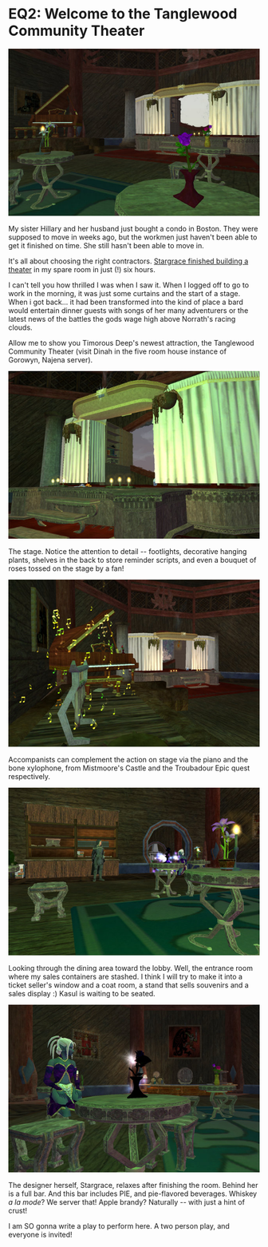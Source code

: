 # EQ2: Welcome to the Tanglewood Community Theater

![](../uploads/2008/08/everquest2-2008-08-29-18-50-09-92.jpg "everquest2-2008-08-29-18-50-09-92")

My sister Hillary and her husband just bought a condo in Boston. They were supposed to move in weeks ago, but the workmen just haven't been able to get it finished on time. She still hasn't been able to move in.

It's all about choosing the right contractors. [Stargrace finished building a theater](http://mmoquests.com/2008/08/29/goudias-ratonga-hovel/) in my spare room in just (!) six hours.

I can't tell you how thrilled I was when I saw it. When I logged off to go to work in the morning, it was just some curtains and the start of a stage. When i got back... it had been transformed into the kind of place a bard would entertain dinner guests with songs of her many adventurers or the latest news of the battles the gods wage high above Norrath's racing clouds.

Allow me to show you Timorous Deep's newest attraction, the Tanglewood Community Theater (visit Dinah in the five room house instance of Gorowyn, Najena server).

![](../uploads/2008/08/everquest2-2008-08-29-21-45-15-68.jpg "everquest2-2008-08-29-21-45-15-68")

The stage. Notice the attention to detail -- footlights, decorative hanging plants, shelves in the back to store reminder scripts, and even a bouquet of roses tossed on the stage by a fan!

![](../uploads/2008/08/everquest2-2008-08-29-21-45-48-60.jpg "everquest2-2008-08-29-21-45-48-60")

Accompanists can complement the action on stage via the piano and the bone xylophone, from Mistmoore's Castle and the Troubadour Epic quest respectively.

![](../uploads/2008/08/everquest2-2008-08-29-21-46-11-89.jpg "everquest2-2008-08-29-21-46-11-89")

Looking through the dining area toward the lobby. Well, the entrance room where my sales containers are stashed. I think I will try to make it into a ticket seller's window and a coat room, a stand that sells souvenirs and a sales display :) Kasul is waiting to be seated.

![](../uploads/2008/08/everquest2-2008-08-29-21-47-03-77.jpg "everquest2-2008-08-29-21-47-03-77")

The designer herself, Stargrace, relaxes after finishing the room. Behind her is a full bar. And this bar includes PIE, and pie-flavored beverages. Whiskey *a la mode*? We server that! Apple brandy? Naturally -- with just a hint of crust!

I am SO gonna write a play to perform here. A two person play, and everyone is invited!

